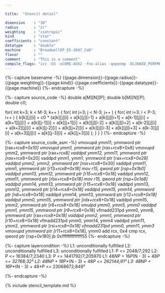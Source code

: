 ```yaml
---

title:  "Stencil detail"

dimension    : "3D"
radius       : "2r"
weighting    : "isotropic"
kind         : "star"
coefficients : "constant"
datatype     : "double"
machine      : "BroadwellEP_E5-2697_CoD"
flavor       : ""
comment      : "This is a comment"
compile_flags: "icc -O3 -xCORE-AVX2 -fno-alias -qopenmp -DLIKWID_PERFMON -I/mnt/opt/likwid-4.3.2/include -L/mnt/opt/likwid-4.3.2/lib -I./stempel/stempel/headers/ ./stempel/headers/timing.c ./stempel/headers/dummy.c solar_compilable.c -o stencil -llikwid"
---
```


{%- capture basename -%}
{{page.dimension}}-{{page.radius}}-{{page.weighting}}-{{page.kind}}-{{page.coefficients}}-{{page.datatype}}-{{page.machine}}
{%- endcapture -%}

{%- capture source_code -%}
double a[M][N][P];
double b[M][N][P];
double c0;

for( int k=3; k < M-3; k++ ) {
  for( int j=3; j < N-3; j++ ) {
    for( int i=3; i < P-3; i++ ) {
      b[k][j][i] = c0 * (a[k][j][i]
        + a[k][j][i-1] + a[k][j][i+1]
        + a[k-1][j][i] + a[k+1][j][i]
        + a[k][j-1][i] + a[k][j+1][i]
        + a[k][j][i-2] + a[k][j][i+2]
        + a[k-2][j][i] + a[k+2][j][i]
        + a[k][j-2][i] + a[k][j+2][i]
        + a[k][j][i-3] + a[k][j][i+3]
        + a[k-3][j][i] + a[k+3][j][i]
        + a[k][j-3][i] + a[k][j+3][i]
      );
    }
  }
}
{%- endcapture -%}

{%- capture source_code_asm -%}
vmovupd ymm11, ymmword ptr [rax+rcx*8+0x10]
vmovupd ymm1, ymmword ptr [rax+rcx*8+0x8]
vmovupd ymm2, ymmword ptr [rax+rcx*8]
vaddpd ymm12, ymm11, ymmword ptr [rax+rcx*8+0x20]
vaddpd ymm1, ymm1, ymmword ptr [rax+rcx*8+0x28]
vaddpd ymm2, ymm2, ymmword ptr [rax+rcx*8+0x30]
vaddpd ymm11, ymm1, ymmword ptr [r13+rcx*8+0x18]
mov r15, qword ptr [rsp+0x1b0]
vaddpd ymm13, ymm12, ymmword ptr [r15+rcx*8+0x18]
vaddpd ymm12, ymm11, ymmword ptr [rbx+rcx*8+0x18]
mov r15, qword ptr [rsp+0x1a8]
vaddpd ymm14, ymm13, ymmword ptr [r15+rcx*8+0x18]
vaddpd ymm13, ymm12, ymmword ptr [r14+rcx*8+0x18]
vaddpd ymm15, ymm14, ymmword ptr [rdi+rcx*8+0x18]
vaddpd ymm14, ymm13, ymmword ptr [r12+rcx*8+0x18]
vaddpd ymm0, ymm15, ymmword ptr [rdx+rcx*8+0x18]
vaddpd ymm15, ymm2, ymmword ptr [r8+rcx*8+0x18]
vmulpd ymm0, ymm5, ymm0
vaddpd ymm1, ymm15, ymmword ptr [r9+rcx*8+0x18]
vfmadd231pd ymm0, ymm8, ymmword ptr [rax+rcx*8+0x18]
vaddpd ymm2, ymm1, ymmword ptr [r10+rcx*8+0x18]
vfmadd231pd ymm0, ymm14, ymm4
vaddpd ymm11, ymm2, ymmword ptr [rsi+rcx*8+0x18]
vfmadd231pd ymm0, ymm11, ymm3
vmovupd ymmword ptr [r11+rcx*8+0x18], ymm0
add rcx, 0x4
cmp rcx, qword ptr [rsp+0x180]
jb 0xffffffffffffff55
{%- endcapture -%}

{%- capture layercondition -%}
L1: unconditionally fulfilled
L2: unconditionally fulfilled
L3: unconditionally fulfilled
L1: P <= 2048/7;292
L2: P <= 16384/7;2340
L3: P <= 1441792/7;205970
L1: 48*N*P + 16*P*(N - 3) + 48*P <= 32768;32²
L2: 48*N*P + 16*P*(N - 3) + 48*P <= 262144;91²
L3: 48*N*P + 16*P*(N - 3) + 48*P <= 23068672;849²

{%- endcapture -%}

{% include stencil_template.md %}

